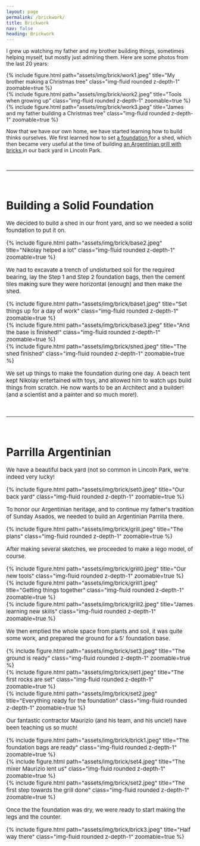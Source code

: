 ```yaml
---
layout: page
permalink: /brickwork/
title: Brickwork
nav: false
heading: Brickwork
---
```


I grew up watching my father and my brother building things, sometimes helping myself, but mostly just admiring them. Here are some photos from the last 20 years:


<div class="row">
    <div class="col-sm mt-3 mt-md-0">
        {% include figure.html path="assets/img/brick/work1.jpeg" title="My brother making a Christmas tree" class="img-fluid rounded z-depth-1" zoomable=true %}
    </div>
    <div class="col-sm mt-3 mt-md-0">
        {% include figure.html path="assets/img/brick/work2.jpeg" title="Tools when growing up" class="img-fluid rounded z-depth-1" zoomable=true %}
    </div>
        <div class="col-sm mt-3 mt-md-0">
        {% include figure.html path="assets/img/brick/work3.jpeg" title="James and my father building a Christmas tree" class="img-fluid rounded z-depth-1" zoomable=true %}
    </div>
</div>

 Now that we have our own home, we have started learning how to build thinks ourselves. We first learned how to set  <a href="#base"> a foundation </a> for a shed, which then became very useful at the time of building  <a href="#grill"> an Argentinian grill with bricks </a> in our back yard in Lincoln Park. 




<br>
<hr>
<span style="font-size:15px">
<br>

 
 
 
<h1 id="base"> Building a Solid Foundation  </h1>
 
We decided to build a shed in our front yard, and so we needed a solid foundation to put it on.   
  <div class="row">
    <div class="col-sm mt-3 mt-md-0">
        {% include figure.html path="assets/img/brick/base2.jpeg" title="Nikolay helped a lot" class="img-fluid rounded z-depth-1" zoomable=true %}
    </div>
</div>

We had to excavate a trench of undisturbed soil for the required bearing, lay the Step 1 and Step 2 foundation bags, then the cement tiles making sure they were horizontal (enough) and then make the shed. 


 
<div class="row">
    <div class="col-sm mt-3 mt-md-0">
        {% include figure.html path="assets/img/brick/base1.jpeg" title="Set things up for a day of work" class="img-fluid rounded z-depth-1" zoomable=true %}
    </div>
    <div class="col-sm mt-3 mt-md-0">
            {% include figure.html path="assets/img/brick/base3.jpeg" title="And the base is finished!" class="img-fluid rounded z-depth-1" zoomable=true %}
    </div>
        <div class="col-sm mt-3 mt-md-0">
                {% include figure.html path="assets/img/brick/shed.jpeg" title="The shed finished" class="img-fluid rounded z-depth-1" zoomable=true %}
    </div>
</div>
 
We set up things to make the foundation during one day. A beach tent kept Nikolay entertained with toys, and allowed him to watch ups build things from scratch. He now wants to be an Architect and a builder! (and a scientist and a painter and so much more!). 
   


<br>
<hr>
<span style="font-size:15px">
<br>

 
 
 
<h1 id="grill"> Parrilla Argentinian    </h1>

 
We have a beautiful back yard (not so common in Lincoln Park, we're indeed very lucky!
 

<div class="row">
    <div class="col-sm mt-3 mt-md-0">
        {% include figure.html path="assets/img/brick/set0.jpeg" title="Our back yard" class="img-fluid rounded z-depth-1" zoomable=true %}
    </div>
</div>

To honor our Argentinian heritage, and to continue my father's tradition of Sunday Asados, we needed to build an Argentinian Parrilla there. 

<div class="row">
    <div class="col-sm mt-3 mt-md-0">
        {% include figure.html path="assets/img/brick/grill.jpeg" title="The plans" class="img-fluid rounded z-depth-1" zoomable=true %}
    </div>
</div>

After making several sketches, we proceeded to make a lego model, of course. 

  <div class="row">
    <div class="col-sm mt-3 mt-md-0">
        {% include figure.html path="assets/img/brick/grill0.jpeg" title="Our new tools" class="img-fluid rounded z-depth-1" zoomable=true %}
    </div>
    <div class="col-sm mt-3 mt-md-0">
        {% include figure.html path="assets/img/brick/grill1.jpeg" title="Getting things together" class="img-fluid rounded z-depth-1" zoomable=true %}
    </div>
    <div class="col-sm mt-3 mt-md-0">
        {% include figure.html path="assets/img/brick/grill2.jpeg" title="James learning new skills" class="img-fluid rounded z-depth-1" zoomable=true %}
    </div>
</div>

We then emptied the whole space from plants and soil, it was quite some work, and prepared the ground for a 5' foundation base. 

  <div class="row">
    <div class="col-sm mt-3 mt-md-0">
        {% include figure.html path="assets/img/brick/set3.jpeg" title="The ground is ready" class="img-fluid rounded z-depth-1" zoomable=true %}
    </div>
    <div class="col-sm mt-3 mt-md-0">
        {% include figure.html path="assets/img/brick/set1.jpeg" title="The first rocks are set" class="img-fluid rounded z-depth-1" zoomable=true %}
    </div>
    <div class="col-sm mt-3 mt-md-0">
        {% include figure.html path="assets/img/brick/set2.jpeg" title="Everything ready for the foundation" class="img-fluid rounded z-depth-1" zoomable=true %}
    </div>
</div>

Our fantastic contractor Maurizio (and his team, and his uncle!) have been teaching us so much! 

  <div class="row">
    <div class="col-sm mt-3 mt-md-0">
        {% include figure.html path="assets/img/brick/brick1.jpeg" title="The foundation bags are ready" class="img-fluid rounded z-depth-1" zoomable=true %}
    </div>
    <div class="col-sm mt-3 mt-md-0">
        {% include figure.html path="assets/img/brick/set4.jpeg" title="The mixer Maurizio lent us" class="img-fluid rounded z-depth-1" zoomable=true %}
    </div>
    <div class="col-sm mt-3 mt-md-0">
        {% include figure.html path="assets/img/brick/set2.jpeg" title="The first step towards the grill done" class="img-fluid rounded z-depth-1" zoomable=true %}
    </div>
</div>

Once the the foundation was dry, we were ready to start making the legs and the counter. 
 
<div class="row">
    <div class="col-sm mt-3 mt-md-0">
        {% include figure.html path="assets/img/brick/brick3.jpeg" title="Half way there" class="img-fluid rounded z-depth-1" zoomable=true %}
    </div>
</div>
